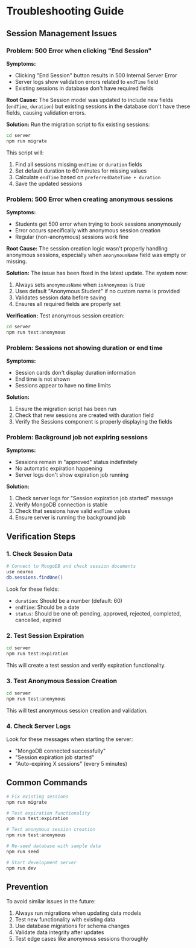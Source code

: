 # Troubleshooting Guide

## Session Management Issues

### Problem: 500 Error when clicking "End Session"

**Symptoms:**
- Clicking "End Session" button results in 500 Internal Server Error
- Server logs show validation errors related to `endTime` field
- Existing sessions in database don't have required fields

**Root Cause:**
The Session model was updated to include new fields (`endTime`, `duration`) but existing sessions in the database don't have these fields, causing validation errors.

**Solution:**
Run the migration script to fix existing sessions:

```bash
cd server
npm run migrate
```

This script will:
1. Find all sessions missing `endTime` or `duration` fields
2. Set default duration to 60 minutes for missing values
3. Calculate `endTime` based on `preferredDateTime + duration`
4. Save the updated sessions

### Problem: 500 Error when creating anonymous sessions

**Symptoms:**
- Students get 500 error when trying to book sessions anonymously
- Error occurs specifically with anonymous session creation
- Regular (non-anonymous) sessions work fine

**Root Cause:**
The session creation logic wasn't properly handling anonymous sessions, especially when `anonymousName` field was empty or missing.

**Solution:**
The issue has been fixed in the latest update. The system now:
1. Always sets `anonymousName` when `isAnonymous` is true
2. Uses default "Anonymous Student" if no custom name is provided
3. Validates session data before saving
4. Ensures all required fields are properly set

**Verification:**
Test anonymous session creation:
```bash
cd server
npm run test:anonymous
```

### Problem: Sessions not showing duration or end time

**Symptoms:**
- Session cards don't display duration information
- End time is not shown
- Sessions appear to have no time limits

**Solution:**
1. Ensure the migration script has been run
2. Check that new sessions are created with duration field
3. Verify the Sessions component is properly displaying the fields

### Problem: Background job not expiring sessions

**Symptoms:**
- Sessions remain in "approved" status indefinitely
- No automatic expiration happening
- Server logs don't show expiration job running

**Solution:**
1. Check server logs for "Session expiration job started" message
2. Verify MongoDB connection is stable
3. Check that sessions have valid `endTime` values
4. Ensure server is running the background job

## Verification Steps

### 1. Check Session Data
```bash
# Connect to MongoDB and check session documents
use neuroo
db.sessions.findOne()
```

Look for these fields:
- `duration`: Should be a number (default: 60)
- `endTime`: Should be a date
- `status`: Should be one of: pending, approved, rejected, completed, cancelled, expired

### 2. Test Session Expiration
```bash
cd server
npm run test:expiration
```

This will create a test session and verify expiration functionality.

### 3. Test Anonymous Session Creation
```bash
cd server
npm run test:anonymous
```

This will test anonymous session creation and validation.

### 4. Check Server Logs
Look for these messages when starting the server:
- "MongoDB connected successfully"
- "Session expiration job started"
- "Auto-expiring X sessions" (every 5 minutes)

## Common Commands

```bash
# Fix existing sessions
npm run migrate

# Test expiration functionality
npm run test:expiration

# Test anonymous session creation
npm run test:anonymous

# Re-seed database with sample data
npm run seed

# Start development server
npm run dev
```

## Prevention

To avoid similar issues in the future:
1. Always run migrations when updating data models
2. Test new functionality with existing data
3. Use database migrations for schema changes
4. Validate data integrity after updates
5. Test edge cases like anonymous sessions thoroughly
